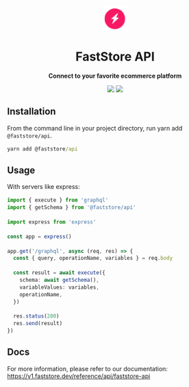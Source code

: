 <p align="center">
  <a href="https://faststore.dev">
    <img alt="Faststore" src="../ui/static/logo.png" width="60" />
  </a>
</p>
<h1 align="center">
  FastStore API
</h1>
<p align="center">
  <strong>
    Connect to your favorite ecommerce platform
  </strong>
</p>

<div style="display: flex; justify-content: center; width: 100%">
  <a href="https://www.npmjs.com/package/@faststore/api" style="padding: 0px 2px 0px 0px">
    <img src="https://badge.fury.io/js/%40faststore%2Fui.svg" />
  </a>
  <a href="https://bundlephobia.com/package/@faststore/api" style="padding: 0px 0px 0px 2px">
    <img src="https://badgen.net/bundlephobia/dependency-count/@faststore/api" />
  </a>
</div>

## Installation

From the command line in your project directory, run yarn add `@faststore/api`.

```cmd
yarn add @faststore/api
```

## Usage

With servers like express:

```ts
import { execute } from 'graphql'
import { getSchema } from '@faststore/api'

import express from 'express'

const app = express()

app.get('/graphql', async (req, res) => {
  const { query, operationName, variables } = req.body

  const result = await execute({
    schema: await getSchema(),
    variableValues: variables,
    operationName,
  })

  res.status(200)
  res.send(result)
})
```

## Docs

For more information, please refer to our documentation: https://v1.faststore.dev/reference/api/faststore-api
